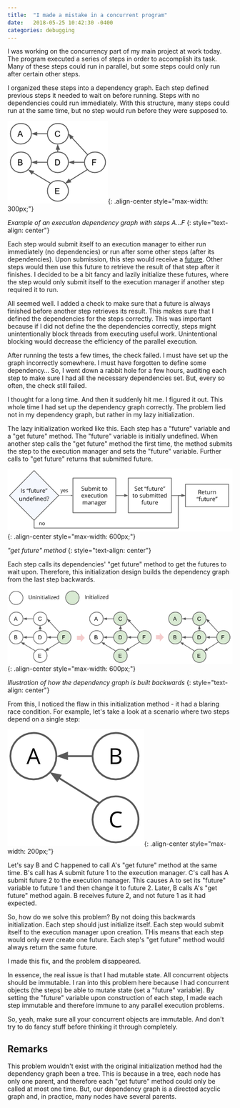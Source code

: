 ```yaml
---
title:  "I made a mistake in a concurrent program"
date:   2018-05-25 10:42:30 -0400
categories: debugging
---
```

I was working on the concurrency part of my main project at work today. The program executed a series of steps in order to accomplish its task. Many of these steps could run in parallel, but some steps could only run after certain other steps.

I organized these steps into a dependency graph. Each step defined previous steps it needed to wait on before running. Steps with no dependencies could run immediately. With this structure, many steps could run at the same time, but no step would run before they were supposed to.

![execution dependency graph](/../../assets/images/posts/execution_dependency_graph.png){: .align-center style="max-width: 300px;"}

*Example of an execution dependency graph with steps A...F*
{: style="text-align: center"}

Each step would submit itself to an execution manager to either run immediately (no dependencies) or run after some other steps (after its dependencies). Upon submission, this step would receive a [future](https://en.wikipedia.org/wiki/Futures_and_promises). Other steps would then use this future to retrieve the result of that step after it finishes. I decided to be a bit fancy and lazily initialize these futures, where the step would only submit itself to the execution manager if another step required it to run.

All seemed well. I added a check to make sure that a future is always finished before another step retrieves its result. This makes sure that I defined the dependencies for the steps correctly. This was important because if I did not define the the dependencies correctly, steps might unintentionally block threads from executing useful work. Unintentional blocking would decrease the efficiency of the parallel execution.

After running the tests a few times, the check failed. I must have set up the graph incorrectly somewhere. I must have forgotten to define some dependency… So, I went down a rabbit hole for a few hours, auditing each step to make sure I had all the necessary dependencies set. But, every so often, the check still failed.

I thought for a long time. And then it suddenly hit me. I figured it out. This whole time I had set up the dependency graph correctly. The problem lied not in my dependency graph, but rather in my lazy initialization.

The lazy initialization worked like this. Each step has a "future" variable and a "get future" method. The "future" variable is initially undefined. When another step calls the "get future" method the first time, the method submits the step to the execution manager and sets the "future" variable. Further calls to "get future" returns that submitted future.

!["get future" method](/../../assets/images/posts/get_future_method.png){: .align-center style="max-width: 600px;"}

*"get future" method*
{: style="text-align: center"}

Each step calls its dependencies' "get future" method to get the futures to wait upon. Therefore, this initialization design builds the dependency graph from the last step backwards.

![backwards initialization](/../../assets/images/posts/backwards_initialization.png){: .align-center style="max-width: 600px;"}

*Illustration of how the dependency graph is built backwards*
{: style="text-align: center"}

From this, I noticed the flaw in this initialization method - it had a blaring race condition. For example, let's take a look at a scenario where two steps depend on a single step:

![dependency with race condition](/../../assets/images/posts/race_dependency.png){: .align-center style="max-width: 200px;"}

Let's say B and C happened to call A's "get future" method at the same time. B's call has A submit future 1 to the execution manager. C's call has A submit future 2 to the execution manager. This causes A to set its "future" variable to future 1 and then change it to future 2. Later, B calls A's "get future" method again. B receives future 2, and not future 1 as it had expected.

So, how do we solve this problem? By not doing this backwards initialization. Each step should just initialize itself. Each step would submit itself to the execution manager upon creation. THis means that each step would only ever create one future. Each step's "get future" method would always return the same future.

I made this fix, and the problem disappeared.

In essence, the real issue is that I had mutable state. All concurrent objects should be immutable. I ran into this problem here because I had concurrent objects (the steps) be able to mutate state (set a "future" variable). By setting the "future" variable upon construction of each step, I made each step immutable and therefore immune to any parallel execution problems.

So, yeah, make sure all your concurrent objects are immutable. And don't try to do fancy stuff before thinking it through completely.

## Remarks

This problem wouldn't exist with the original initialization method had the dependency graph been a tree. This is because in a tree, each node has only one parent, and therefore each "get future" method could only be called at most one time. But, our dependency graph is a directed acyclic graph and, in practice, many nodes have several parents.
